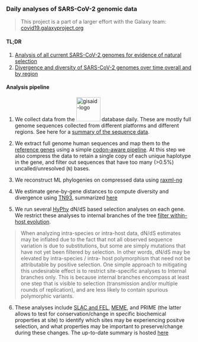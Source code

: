 ### Daily analyses of SARS-CoV-2 genomic data

> This project is a part of a larger effort with the Galaxy team: [covid19.galaxyproject.org](http://covid19.galaxyproject.org)

#### TL;DR

1. [Analysis of all current SARS-CoV-2 genomes for evidence of natural selection](https://observablehq.com/@spond/natural-selection-analysis-of-sars-cov-2-covid-19)
2. [Divergence and diversity of SARS-CoV-2 genomes over time overall and by region](https://observablehq.com/@spond/current-state-of-sars-cov-2-evolution)


#### Analysis pipeline

1. We collect data from the <img src="https://www.gisaid.org/fileadmin/gisaid/img/schild.png" alt="gisaid-logo" width="65"> database daily. These are mostly full genome sequences collected from different platforms and different regions. See here for a [summary of the sequence data](https://observablehq.com/@stevenweaver/case-vs-sequence-count).

2. We extract full genome human sequences and map them to the [reference genes](https://www.ncbi.nlm.nih.gov/nuccore/?term=COVID) using a simple [codon-aware pipeline](https://github.com/veg/hyphy-analyses/tree/master/codon-msa). 
At this step we also compress the data to retain a single copy of each unique haplotype in the gene, and filter out sequences that have too many (>0.5%) uncalled/unresolved (`N`) bases.

3. We reconstruct ML phylogenies on compressed data using [raxml-ng](https://github.com/amkozlov/raxml-ng)

4. We estimate gene-by-gene distances to compute diversity and divergence using [TN93](https://github.com/veg/tn93), summarized [here](https://observablehq.com/@spond/current-state-of-sars-cov-2-evolution)

5. We run several [HyPhy](https://github.com/veg/hyphy) dN/dS based selection analyses on each gene. We restrict these analyses to internal branches of the tree [filter within-host evolution](https://journals.plos.org/ploscompbiol/article?id=10.1371/journal.pcbi.0020062).	
>When analyzing intra-species or intra-host data, dN/dS estimates may be inflated due to the fact that not all observed sequence variation is due to substitutions, but some are simply mutations that have not yet been filtered by selection. In other words, dN/dS may be elevated by intra-species / intra- host polymorphism that need not be attributable by positive selection. One simple approach to mitigating this undesirable effect is to restrict site-specific analyses to Internal branches only. This is because internal branches encompass at least one step that is visible to selection (transmission and/or multiple rounds of replication), and are less likely to contain spurious polymorphic variants.

6. These analyses include [SLAC and FEL](https://www.ncbi.nlm.nih.gov/pubmed/15703242), [MEME](https://www.ncbi.nlm.nih.gov/pubmed/22807683), and PRIME (the latter allows to test for conservation/change in specific biochemical properties at site) to identify which sites may be experiencing positve selection, and what properties may be important to preserve/change during these changes. The up-to-date summary is hosted [here](https://observablehq.com/@spond/natural-selection-analysis-of-sars-cov-2-covid-19)

